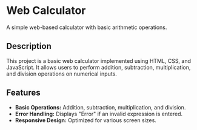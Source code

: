 # Web Calculator

A simple web-based calculator with basic arithmetic operations.

## Description

This project is a basic web calculator implemented using HTML, CSS, and JavaScript. It allows users to perform addition, subtraction, multiplication, and division operations on numerical inputs.

## Features

- **Basic Operations:** Addition, subtraction, multiplication, and division.
- **Error Handling:** Displays "Error" if an invalid expression is entered.
- **Responsive Design:** Optimized for various screen sizes.
